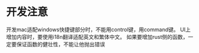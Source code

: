 # 开发注意

开发mac适配windows快捷键部分时，不能用control键，用command键。
UI上增加内容时，要使用i18n翻译适配英文和繁体中文。
如果要增加rust侧的函数，一定要保证函数的健壮性，不能让他抛出错误
